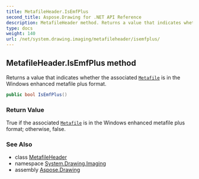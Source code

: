 ```yaml
---
title: MetafileHeader.IsEmfPlus
second_title: Aspose.Drawing for .NET API Reference
description: MetafileHeader method. Returns a value that indicates whether the associated Metafile is in the Windows enhanced metafile plus format
type: docs
weight: 140
url: /net/system.drawing.imaging/metafileheader/isemfplus/
---
```

## MetafileHeader.IsEmfPlus method

Returns a value that indicates whether the associated [`Metafile`](../../metafile/) is in the Windows enhanced metafile plus format.

```csharp
public bool IsEmfPlus()
```

### Return Value

True if the associated [`Metafile`](../../metafile/) is in the Windows enhanced metafile plus format; otherwise, false.

### See Also

* class [MetafileHeader](../)
* namespace [System.Drawing.Imaging](../../metafileheader/)
* assembly [Aspose.Drawing](../../../)


